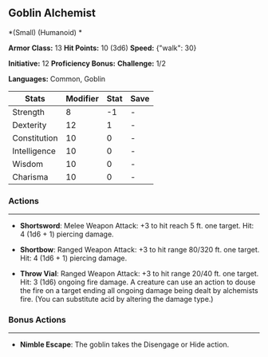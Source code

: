 ## Goblin Alchemist
*(Small) (Humanoid) *

**Armor Class:** 13
**Hit Points:** 10 (3d6)
**Speed:** {"walk": 30}

**Initiative:** 12
**Proficiency Bonus:**
**Challenge:** 1/2

**Languages:** Common, Goblin



| Stats | Modifier | Stat | Save
| ---- | ---- | ---- | ---- |
| Strength | 8 | -1 | - |
| Dexterity | 12 | 1 | - |
| Constitution | 10 | 0 | - |
| Intelligence | 10 | 0 | - |
| Wisdom | 10 | 0 | - |
| Charisma | 10 | 0 | - |

### Actions
 --- 
- **Shortsword**: Melee Weapon Attack: +3 to hit  reach 5 ft.  one target. Hit: 4 (1d6 + 1) piercing damage.

- **Shortbow**: Ranged Weapon Attack: +3 to hit  range 80/320 ft.  one target. Hit: 4 (1d6 + 1) piercing damage.

- **Throw Vial**: Ranged Weapon Attack: +3 to hit  range 20/40 ft.  one target. Hit: 3 (1d6) ongoing fire damage. A creature can use an action to douse the fire on a target  ending all ongoing damage being dealt by alchemists fire. (You can substitute acid by altering the damage type.)

### Bonus Actions
 --- 
- **Nimble Escape**: The goblin takes the Disengage or Hide action.

